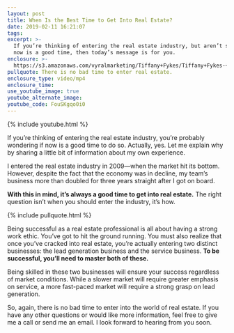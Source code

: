 ```yaml
---
layout: post
title: When Is the Best Time to Get Into Real Estate?
date: 2019-02-11 16:21:07
tags:
excerpt: >-
  If you’re thinking of entering the real estate industry, but aren’t sure if
  now is a good time, then today’s message is for you.
enclosure: >-
  https://s3.amazonaws.com/vyralmarketing/Tiffany+Fykes/Tiffany+Fykes-+When+is+the+Best+Time+to+Get+Into+Real+Estate_.mp4
pullquote: There is no bad time to enter real estate.
enclosure_type: video/mp4
enclosure_time:
use_youtube_image: true
youtube_alternate_image:
youtube_code: FouSKgqo0i0
---
```


{% include youtube.html %}

If you’re thinking of entering the real estate industry, you’re probably wondering if now is a good time to do so. Actually, yes. Let me explain why by sharing a little bit of information about my own experience.

I entered the real estate industry in 2009—when the market hit its bottom. However, despite the fact that the economy was in decline, my team’s business more than doubled for three years straight after I got on board.

**With this in mind, it’s always a good time to get into real estate.** The right question isn’t when you should enter the industry, it’s how.

{% include pullquote.html %}

Being successful as a real estate professional is all about having a strong work ethic. You’ve got to hit the ground running. You must also realize that once you’ve cracked into real estate, you’re actually entering two distinct businesses: the lead generation business and the service business. **To be successful, you’ll need to master both of these.**

Being skilled in these two businesses will ensure your success regardless of market conditions. While a slower market will require greater emphasis on service, a more fast-paced market will require a strong grasp on lead generation.

So, again, there is no bad time to enter into the world of real estate. If you have any other questions or would like more information, feel free to give me a call or send me an email. I look forward to hearing from you soon.